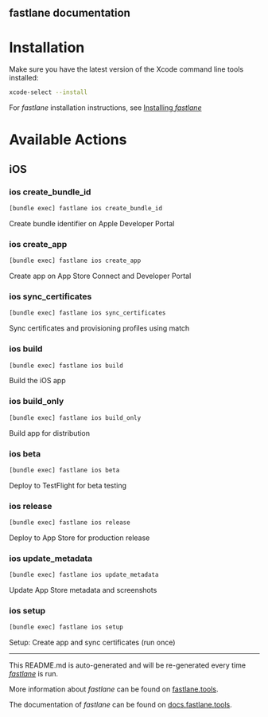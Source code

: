 fastlane documentation
----

# Installation

Make sure you have the latest version of the Xcode command line tools installed:

```sh
xcode-select --install
```

For _fastlane_ installation instructions, see [Installing _fastlane_](https://docs.fastlane.tools/#installing-fastlane)

# Available Actions

## iOS

### ios create_bundle_id

```sh
[bundle exec] fastlane ios create_bundle_id
```

Create bundle identifier on Apple Developer Portal

### ios create_app

```sh
[bundle exec] fastlane ios create_app
```

Create app on App Store Connect and Developer Portal

### ios sync_certificates

```sh
[bundle exec] fastlane ios sync_certificates
```

Sync certificates and provisioning profiles using match

### ios build

```sh
[bundle exec] fastlane ios build
```

Build the iOS app

### ios build_only

```sh
[bundle exec] fastlane ios build_only
```

Build app for distribution

### ios beta

```sh
[bundle exec] fastlane ios beta
```

Deploy to TestFlight for beta testing

### ios release

```sh
[bundle exec] fastlane ios release
```

Deploy to App Store for production release

### ios update_metadata

```sh
[bundle exec] fastlane ios update_metadata
```

Update App Store metadata and screenshots

### ios setup

```sh
[bundle exec] fastlane ios setup
```

Setup: Create app and sync certificates (run once)

----

This README.md is auto-generated and will be re-generated every time [_fastlane_](https://fastlane.tools) is run.

More information about _fastlane_ can be found on [fastlane.tools](https://fastlane.tools).

The documentation of _fastlane_ can be found on [docs.fastlane.tools](https://docs.fastlane.tools).
